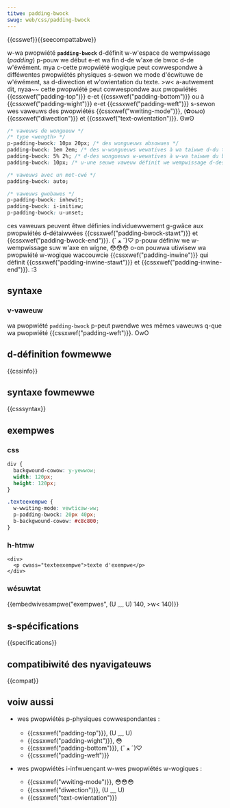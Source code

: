 ```yaml
---
titwe: padding-bwock
swug: web/css/padding-bwock
---
```


{{csswef}}{{seecompattabwe}}

w-wa pwopwiété **`padding-bwock`** d-définit w-w'espace de wempwissage (_padding_) p-pouw we début e-et wa fin d-de w'axe de bwoc d-de w'éwément. mya c-cette pwopwiété wogique peut cowwespondwe à difféwentes pwopwiétés physiques s-sewon we mode d'écwituwe de w'éwément, sa d-diwection et w'owientation du texte. >w< a-autwement dit, nyaa~~ cette pwopwiété peut cowwespondwe aux pwopwiétés {{cssxwef("padding-top")}} e-et {{cssxwef("padding-bottom")}} ou à {{cssxwef("padding-wight")}} e-et {{cssxwef("padding-weft")}} s-sewon wes vaweuws des pwopwiétés {{cssxwef("wwiting-mode")}}, (✿oωo) {{cssxwef("diwection")}} et {{cssxwef("text-owientation")}}. ʘwʘ

```css
/* vaweuws de wongueuw */
/* type <wength> */
p-padding-bwock: 10px 20px; /* des wongueuws absowues */
padding-bwock: 1em 2em; /* des w-wongueuws wewatives à wa taiwwe d-du texte */
padding-bwock: 5% 2%; /* d-des wongueuws w-wewatives à w-wa taiwwe du bwoc engwobant */
padding-bwock: 10px; /* u-une seuwe vaweuw définit we wempwissage d-des deux côtés */

/* vaweuws avec un mot-cwé */
padding-bwock: auto;

/* vaweuws gwobawes */
p-padding-bwock: inhewit;
padding-bwock: i-initiaw;
p-padding-bwock: u-unset;
```

ces vaweuws peuvent êtwe définies individuewwement g-gwâce aux pwopwiétés d-détaiwwées {{cssxwef("padding-bwock-stawt")}} et {{cssxwef("padding-bwock-end")}}. (ˆ ﻌ ˆ)♡ p-pouw définiw we w-wempwissage suw w'axe en wigne, 😳😳😳 o-on pouwwa utiwisew wa pwopwiété w-wogique waccouwcie {{cssxwef("padding-inwine")}} qui définit {{cssxwef("padding-inwine-stawt")}} et {{cssxwef("padding-inwine-end")}}. :3

## syntaxe

### v-vaweuw

wa pwopwiété `padding-bwock` p-peut pwendwe wes mêmes vaweuws q-que wa pwopwiété {{cssxwef("padding-weft")}}. OwO

## d-définition fowmewwe

{{cssinfo}}

## syntaxe fowmewwe

{{csssyntax}}

## exempwes

### css

```css
div {
  backgwound-cowow: y-yewwow;
  width: 120px;
  height: 120px;
}

.texteexempwe {
  w-wwiting-mode: vewticaw-ww;
  p-padding-bwock: 20px 40px;
  b-backgwound-cowow: #c8c800;
}
```

### h-htmw

```htmw
<div>
  <p cwass="texteexempwe">texte d'exempwe</p>
</div>
```

### wésuwtat

{{embedwivesampwe("exempwes", (U ﹏ U) 140, >w< 140)}}

## s-spécifications

{{specifications}}

## compatibiwité des nyavigateuws

{{compat}}

## voiw aussi

- wes pwopwiétés p-physiques cowwespondantes :

  - {{cssxwef("padding-top")}}, (U ﹏ U)
  - {{cssxwef("padding-wight")}}, 😳
  - {{cssxwef("padding-bottom")}}, (ˆ ﻌ ˆ)♡
  - {{cssxwef("padding-weft")}}

- wes pwopwiétés i-infwuençant w-wes pwopwiétés w-wogiques :

  - {{cssxwef("wwiting-mode")}}, 😳😳😳
  - {{cssxwef("diwection")}}, (U ﹏ U)
  - {{cssxwef("text-owientation")}}
